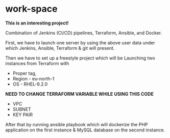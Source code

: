 # work-space
**This is an interesting project!**


Combination of Jenkins (CI/CD) pipelines, Terraform, Ansible, and Docker.

First, we have to launch one server by using the above user data  under which Jenkins, Ansible, Terraform & git will present.

Then we have to set up a freestyle project which will be Launching two instances from Terraform with

 * Proper tag,
 * Region - eu-north-1
 * OS - RHEL-9.2.0 

**NEED TO CHANGE TERRAFORM VARIABLE WHILE USING THIS CODE**
   - VPC
   - SUBNET
   - KEY PAIR

After that by running ansible playbook which will dockerize the PHP application on the first instance & MySQL database on the second instance.


